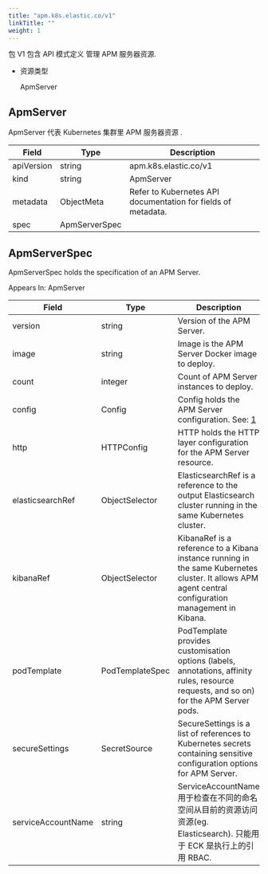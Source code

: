```yaml
---
title: "apm.k8s.elastic.co/v1"
linkTitle: ""
weight: 1
---
```


包 V1 包含 API 模式定义 管理 APM 服务器资源.

- 资源类型

  ApmServer

## ApmServer

ApmServer 代表 Kubernetes 集群里 APM 服务器资源 .

| Field      | Type          | Description                                                   |
| ---------- | ------------- | ------------------------------------------------------------- |
| apiVersion | string        | apm.k8s.elastic.co/v1                                         |
| kind       | string        | ApmServer                                                     |
| metadata   | ObjectMeta    | Refer to Kubernetes API documentation for fields of metadata. |
| spec       | ApmServerSpec |                                                               |

## ApmServerSpec

ApmServerSpec holds the specification of an APM Server.

Appears In: ApmServer

| Field              | Type            | Description                                                                                                                                           |
| ------------------ | --------------- | ----------------------------------------------------------------------------------------------------------------------------------------------------- |
| version            | string          | Version of the APM Server.                                                                                                                            |
| image              | string          | Image is the APM Server Docker image to deploy.                                                                                                       |
| count              | integer         | Count of APM Server instances to deploy.                                                                                                              |
| config             | Config          | Config holds the APM Server configuration. See: [1]                                                                                                   |
| http               | HTTPConfig      | HTTP holds the HTTP layer configuration for the APM Server resource.                                                                                  |
| elasticsearchRef   | ObjectSelector  | ElasticsearchRef is a reference to the output Elasticsearch cluster running in the same Kubernetes cluster.                                           |
| kibanaRef          | ObjectSelector  | KibanaRef is a reference to a Kibana instance running in the same Kubernetes cluster. It allows APM agent central configuration management in Kibana. |
| podTemplate        | PodTemplateSpec | PodTemplate provides customisation options (labels, annotations, affinity rules, resource requests, and so on) for the APM Server pods.               |
| secureSettings     | SecretSource    | SecureSettings is a list of references to Kubernetes secrets containing sensitive configuration options for APM Server.                               |
| serviceAccountName | string          | ServiceAccountName 用于检查在不同的命名空间从目前的资源访问资源(eg. Elasticsearch). 只能用于 ECK 是执行上的引用 RBAC.                                 |

[1]: https://www.elastic.co/guide/en/apm/server/current/configuring-howto-apm-server.html
